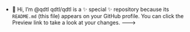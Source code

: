 - 👋 Hi, I’m @qdtl
qdtl/qdtl is a ✨ special ✨ repository because its `README.md` (this file) appears on your GitHub profile.
You can click the Preview link to take a look at your changes.
--->
